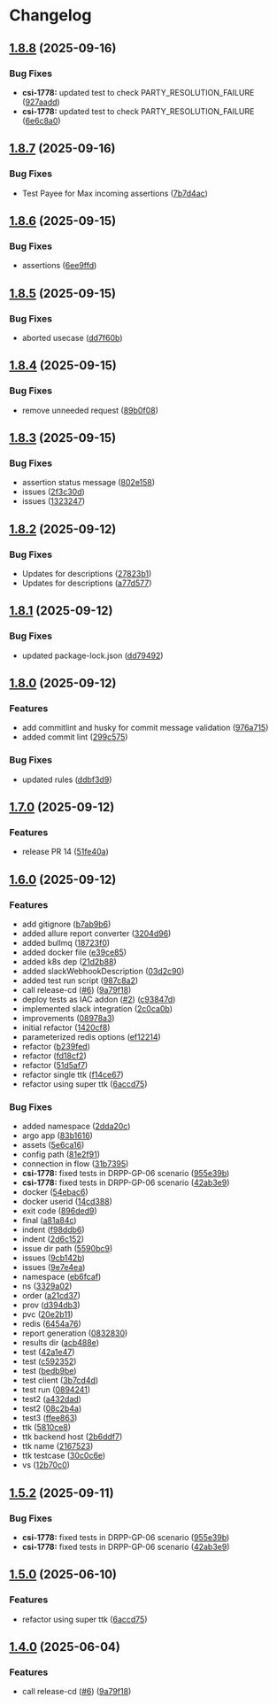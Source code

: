 # Changelog

## [1.8.8](https://github.com/infitx-org/comesa-tests/compare/v1.8.7...v1.8.8) (2025-09-16)


### Bug Fixes

* **csi-1778:** updated test to check PARTY_RESOLUTION_FAILURE ([927aadd](https://github.com/infitx-org/comesa-tests/commit/927aadd5f4e71982d08951477ebda524337748f9))
* **csi-1778:** updated test to check PARTY_RESOLUTION_FAILURE ([6e6c8a0](https://github.com/infitx-org/comesa-tests/commit/6e6c8a0a905df4030d13fac3aaadbab1c49f447e))

## [1.8.7](https://github.com/infitx-org/comesa-tests/compare/v1.8.6...v1.8.7) (2025-09-16)


### Bug Fixes

* Test Payee for Max incoming assertions ([7b7d4ac](https://github.com/infitx-org/comesa-tests/commit/7b7d4ac73b94873f4623c9eea74ccae74860c6c3))

## [1.8.6](https://github.com/infitx-org/comesa-tests/compare/v1.8.5...v1.8.6) (2025-09-15)


### Bug Fixes

* assertions ([6ee9ffd](https://github.com/infitx-org/comesa-tests/commit/6ee9ffd7920725d8633fcd128507f0cb6a2f500c))

## [1.8.5](https://github.com/infitx-org/comesa-tests/compare/v1.8.4...v1.8.5) (2025-09-15)


### Bug Fixes

* aborted usecase ([dd7f60b](https://github.com/infitx-org/comesa-tests/commit/dd7f60b6687be204b607a66181519cad79a893f1))

## [1.8.4](https://github.com/infitx-org/comesa-tests/compare/v1.8.3...v1.8.4) (2025-09-15)


### Bug Fixes

* remove unneeded request ([89b0f08](https://github.com/infitx-org/comesa-tests/commit/89b0f08cd1615fb1c19aec239af09e57f158987e))

## [1.8.3](https://github.com/infitx-org/comesa-tests/compare/v1.8.2...v1.8.3) (2025-09-15)


### Bug Fixes

* assertion status message ([802e158](https://github.com/infitx-org/comesa-tests/commit/802e158a58e27fc2349a8b7169d67f12d7567f85))
* issues ([2f3c30d](https://github.com/infitx-org/comesa-tests/commit/2f3c30d5d02b6e58aab82bb1e7912be07d18c4a0))
* issues ([1323247](https://github.com/infitx-org/comesa-tests/commit/1323247197d36efac2dfadc360ea49397701e8e0))

## [1.8.2](https://github.com/infitx-org/comesa-tests/compare/v1.8.1...v1.8.2) (2025-09-12)


### Bug Fixes

* Updates for descriptions ([27823b1](https://github.com/infitx-org/comesa-tests/commit/27823b1f27b6c308109d975e121303ebe9392a9c))
* Updates for descriptions ([a77d577](https://github.com/infitx-org/comesa-tests/commit/a77d57796808ef490c23f296dde2e65842239480))

## [1.8.1](https://github.com/infitx-org/comesa-tests/compare/v1.8.0...v1.8.1) (2025-09-12)


### Bug Fixes

* updated package-lock.json ([dd79492](https://github.com/infitx-org/comesa-tests/commit/dd79492660f6e5fd13d1055303c7fd6bfc704d24))

## [1.8.0](https://github.com/infitx-org/comesa-tests/compare/v1.7.0...v1.8.0) (2025-09-12)


### Features

* add commitlint and husky for commit message validation ([976a715](https://github.com/infitx-org/comesa-tests/commit/976a71529aac085b0cd694316548f2f69ff9a619))
* added commit lint ([299c575](https://github.com/infitx-org/comesa-tests/commit/299c575fc940553504df4bbb08acfe7b9c086a04))


### Bug Fixes

* updated rules ([ddbf3d9](https://github.com/infitx-org/comesa-tests/commit/ddbf3d9d329de44b7eb80524dadfed4b9c55fcbe))

## [1.7.0](https://github.com/infitx-org/comesa-tests/compare/v1.6.0...v1.7.0) (2025-09-12)


### Features

* release PR 14 ([51fe40a](https://github.com/infitx-org/comesa-tests/commit/51fe40afadab9fa31dcd8f09143561764164dbaa))

## [1.6.0](https://github.com/infitx-org/comesa-tests/compare/v1.5.2...v1.6.0) (2025-09-12)


### Features

* add gitignore ([b7ab9b6](https://github.com/infitx-org/comesa-tests/commit/b7ab9b69e09ac24f098209a6e7ad142c0b9b1df5))
* added allure report converter ([3204d96](https://github.com/infitx-org/comesa-tests/commit/3204d96d697b35b11d1531b8c0c10449ef6d7d27))
* added bullmq ([18723f0](https://github.com/infitx-org/comesa-tests/commit/18723f07f0ce53e7084d45afaa1691fa12dd749d))
* added docker file ([e39ce85](https://github.com/infitx-org/comesa-tests/commit/e39ce859b07bca9accc2c8e09c71cb74a7e7d210))
* added k8s dep ([21d2b88](https://github.com/infitx-org/comesa-tests/commit/21d2b88146f1ddf30f2c83c1b87c29589c0369b5))
* added slackWebhookDescription ([03d2c90](https://github.com/infitx-org/comesa-tests/commit/03d2c90f475dbc0b723028188f86deb969298c58))
* added test run script ([987c8a2](https://github.com/infitx-org/comesa-tests/commit/987c8a2d5ba534dcc9665449f11ecf45399d79d9))
* call release-cd ([#6](https://github.com/infitx-org/comesa-tests/issues/6)) ([9a79f18](https://github.com/infitx-org/comesa-tests/commit/9a79f184b0df3bb78aa604b447f354d0fecbbb58))
* deploy tests as IAC addon ([#2](https://github.com/infitx-org/comesa-tests/issues/2)) ([c93847d](https://github.com/infitx-org/comesa-tests/commit/c93847d3e612ecfc84c27f2f1256437d001fe2fd))
* implemented slack integration ([2c0ca0b](https://github.com/infitx-org/comesa-tests/commit/2c0ca0beff65081d33acda53fbce33deed5e29b2))
* improvements ([08978a3](https://github.com/infitx-org/comesa-tests/commit/08978a3fea45a02fa9df5687a08b307dd2b1bfc9))
* initial refactor ([1420cf8](https://github.com/infitx-org/comesa-tests/commit/1420cf8404e7c035861946ed14d52c555050579e))
* parameterized redis options ([ef12214](https://github.com/infitx-org/comesa-tests/commit/ef1221454c40176dd8c25332f3f0fcb74af00201))
* refactor ([b239fed](https://github.com/infitx-org/comesa-tests/commit/b239feda665947a3b1db2bbe469fb75fd72f5c86))
* refactor ([fd18cf2](https://github.com/infitx-org/comesa-tests/commit/fd18cf29ce22a528da94dc2e49e1c77cf4d2588e))
* refactor ([51d5af7](https://github.com/infitx-org/comesa-tests/commit/51d5af788b59a44e54f05c663d05b512cb7620c8))
* refactor single ttk ([f14ce67](https://github.com/infitx-org/comesa-tests/commit/f14ce671a5b8a4e7ae1737ebd1c2bd220f3bfdf4))
* refactor using super ttk ([6accd75](https://github.com/infitx-org/comesa-tests/commit/6accd75e6e5b21823f8ce0745bfe691f02083f69))


### Bug Fixes

* added namespace ([2dda20c](https://github.com/infitx-org/comesa-tests/commit/2dda20c4b25a4466690f018dd1b8bc3bab30d6e2))
* argo app ([83b1616](https://github.com/infitx-org/comesa-tests/commit/83b1616091dd6ca56e0e484ca4cca3802f3b1c26))
* assets ([5e6ca16](https://github.com/infitx-org/comesa-tests/commit/5e6ca164257256ab1ca3a403b4e652a9cde91ba5))
* config path ([81e2f91](https://github.com/infitx-org/comesa-tests/commit/81e2f9164c9f4b995f16e9b04845a36d77498bbd))
* connection in flow ([31b7395](https://github.com/infitx-org/comesa-tests/commit/31b739592dd26e2044387c5a3203c32b778dd7c6))
* **csi-1778:** fixed tests in DRPP-GP-06 scenario ([955e39b](https://github.com/infitx-org/comesa-tests/commit/955e39bac8f039472183a5f625b12dfd562b821a))
* **csi-1778:** fixed tests in DRPP-GP-06 scenario ([42ab3e9](https://github.com/infitx-org/comesa-tests/commit/42ab3e9765c569c10397f90a2bc2e7bece923753))
* docker ([54ebac6](https://github.com/infitx-org/comesa-tests/commit/54ebac649e572b741c0689adab0df4cfe36141aa))
* docker userid ([14cd388](https://github.com/infitx-org/comesa-tests/commit/14cd388d35990f9522eb203e93d7e4aefc613157))
* exit code ([896ded9](https://github.com/infitx-org/comesa-tests/commit/896ded96f6ac0a45c05b719d6950592cdba5ff70))
* final ([a81a84c](https://github.com/infitx-org/comesa-tests/commit/a81a84cabea2c355c6fdbc8e95e0ca631184ce2a))
* indent ([f98ddb6](https://github.com/infitx-org/comesa-tests/commit/f98ddb64f6079f59262c25238dd3dd7bb3cf1cfb))
* indent ([2d6c152](https://github.com/infitx-org/comesa-tests/commit/2d6c1521f48b9049a4d4b0b04f51035c671fb186))
* issue dir path ([5590bc9](https://github.com/infitx-org/comesa-tests/commit/5590bc9178631f099c700f2a8da27cf7e7792656))
* issues ([9cb142b](https://github.com/infitx-org/comesa-tests/commit/9cb142b8b08ff8437856af48e3342615e646f1a9))
* issues ([9e7e4ea](https://github.com/infitx-org/comesa-tests/commit/9e7e4ea3ae93ffe78f336001655e23eed47f2021))
* namespace ([eb6fcaf](https://github.com/infitx-org/comesa-tests/commit/eb6fcaf58c7e9fd340b1bd9340701dc92138f388))
* ns ([3329a02](https://github.com/infitx-org/comesa-tests/commit/3329a02616c5836cbaea46f10c2d5e01df074515))
* order ([a21cd37](https://github.com/infitx-org/comesa-tests/commit/a21cd37afd7754a9086f44026ef024542d52356c))
* prov ([d394db3](https://github.com/infitx-org/comesa-tests/commit/d394db3b9f8edb6b0e582cae1716eca6d12ff916))
* pvc ([20e2b11](https://github.com/infitx-org/comesa-tests/commit/20e2b118ade22d2e20d6a4507fe767a7b72cebbf))
* redis ([6454a76](https://github.com/infitx-org/comesa-tests/commit/6454a76ce1b3f615efe977f307ac259cd2e5dddb))
* report generation ([0832830](https://github.com/infitx-org/comesa-tests/commit/0832830f6978307fc45535cc18226160771c08d3))
* results dir ([acb488e](https://github.com/infitx-org/comesa-tests/commit/acb488ea9c905bc058177bff8c2db75ced209dcd))
* test ([42a1e47](https://github.com/infitx-org/comesa-tests/commit/42a1e4793805381c6ae82ea344ff920be65217be))
* test ([c592352](https://github.com/infitx-org/comesa-tests/commit/c5923526a4f34a56060323e6086f0b0b3f52742f))
* test ([bedb9be](https://github.com/infitx-org/comesa-tests/commit/bedb9beea7207cad8f0af213a37973e1012d6941))
* test client ([3b7cd4d](https://github.com/infitx-org/comesa-tests/commit/3b7cd4d109cae6fe8f0be9e9b8da69197c0daaa2))
* test run ([0894241](https://github.com/infitx-org/comesa-tests/commit/08942414078a8d5d8943c0cef24ee24e0722e3f1))
* test2 ([a432dad](https://github.com/infitx-org/comesa-tests/commit/a432dadbd3167999baef5794a4d9a5add9c27440))
* test2 ([08c2b4a](https://github.com/infitx-org/comesa-tests/commit/08c2b4a78fcc4fae2ca276bfcc7b18ce3f4d7649))
* test3 ([ffee863](https://github.com/infitx-org/comesa-tests/commit/ffee86391375eb74958b658fecae278b7314cc87))
* ttk ([5810ce8](https://github.com/infitx-org/comesa-tests/commit/5810ce852a5281f2cfb70faa9ffb171f9b53a69f))
* ttk backend host ([2b6ddf7](https://github.com/infitx-org/comesa-tests/commit/2b6ddf732da4c011f46415aa8f96d9c25240bc33))
* ttk name ([2167523](https://github.com/infitx-org/comesa-tests/commit/21675232ad2fb40130ebfd27b3956bfcff134a7b))
* ttk testcase ([30c0c6e](https://github.com/infitx-org/comesa-tests/commit/30c0c6ecc47c8e9999966eeab3388249a1096167))
* vs ([12b70c0](https://github.com/infitx-org/comesa-tests/commit/12b70c032e7dbcf678072e9e6c205fe43abd9527))

## [1.5.2](https://github.com/infitx-org/comesa-tests/compare/v1.5.1...v1.5.2) (2025-09-11)


### Bug Fixes

* **csi-1778:** fixed tests in DRPP-GP-06 scenario ([955e39b](https://github.com/infitx-org/comesa-tests/commit/955e39bac8f039472183a5f625b12dfd562b821a))
* **csi-1778:** fixed tests in DRPP-GP-06 scenario ([42ab3e9](https://github.com/infitx-org/comesa-tests/commit/42ab3e9765c569c10397f90a2bc2e7bece923753))

## [1.5.0](https://github.com/infitx-org/comesa-tests/compare/v1.4.0...v1.5.0) (2025-06-10)


### Features

* refactor using super ttk ([6accd75](https://github.com/infitx-org/comesa-tests/commit/6accd75e6e5b21823f8ce0745bfe691f02083f69))

## [1.4.0](https://github.com/infitx-org/comesa-tests/compare/v1.3.6...v1.4.0) (2025-06-04)


### Features

* call release-cd ([#6](https://github.com/infitx-org/comesa-tests/issues/6)) ([9a79f18](https://github.com/infitx-org/comesa-tests/commit/9a79f184b0df3bb78aa604b447f354d0fecbbb58))
